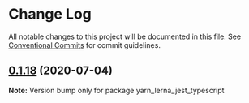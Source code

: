 # Change Log

All notable changes to this project will be documented in this file.
See [Conventional Commits](https://conventionalcommits.org) for commit guidelines.

## [0.1.18](https://github.com/SeyyedKhandon/yarn_lerna_jest_typescript/compare/yarn_lerna_jest_typescript@0.1.17...yarn_lerna_jest_typescript@0.1.18) (2020-07-04)

**Note:** Version bump only for package yarn_lerna_jest_typescript
